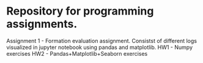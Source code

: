 # Repository for programming assignments. 

Assignment 1 - Formation evaluation assignment. Consistst of different logs visualized in jupyter notebook using pandas and matplotlib.
HW1 - Numpy exercises
HW2 - Pandas+Matplotlib+Seaborn exercises
